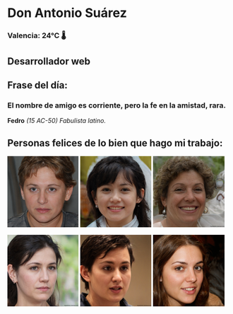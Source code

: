 # Don Antonio Suárez
### Valencia:  24°C 🌡️
## Desarrollador web
## Frase del día:
<!-- START QUOTE -->
### El nombre de amigo es corriente, pero la fe en la amistad, rara.
**Fedro** *(15 AC-50) Fabulista latino.*
<!-- END QUOTE -->






## Personas felices de lo bien que hago mi trabajo:

<p float="left">
  <img src="src/image_0.png" width="32%" />
  <img src="src/image_1.png" width="32%" /> 
  <img src="src/image_2.png" width="32%" />
</p>
<p float="left">
  <img src="src/image_3.png" width="32%" />
  <img src="src/image_4.png" width="32%" /> 
  <img src="src/image_5.png" width="32%" />
</p>